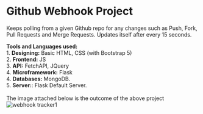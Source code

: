 # Github Webhook Project
 Keeps polling from a given Github repo for any changes such as Push, Fork, Pull Requests and Merge Requests. Updates itself after every 15 seconds.
 
<b>Tools and Languages used:</b>
<br>1. <b>Designing:</b> Basic HTML, CSS (with Bootstrap 5)
<br>2. <b>Frontend:</b> JS
<br>3. <b>API:</b> FetchAPI, JQuery
<br>4. <b>Microframework:</b> Flask
<br>4. <b>Databases:</b> MongoDB.
<br>5. <b>Server:</b>: Flask Default Server.
<br>
<br>
The image attached below is the outcome of the above project
![webhook tracker1](https://github.com/sreeleenaganguli/Webook-Github/assets/74721433/4ee2c11d-6558-4bb4-81f4-b9a9e8315224)
